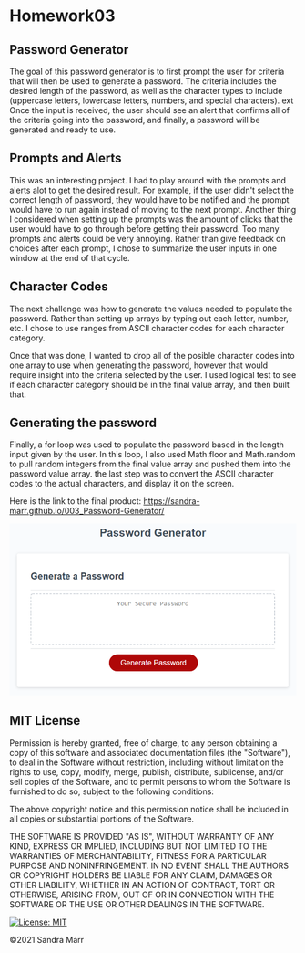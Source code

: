 # Homework03
## Password Generator

The goal of this password generator is to first prompt the user for criteria that will then be used to generate a password. The criteria includes the desired length of the password, as well as the character types to include (uppercase letters, lowercase letters, numbers, and special characters).
ext 
Once the input is received, the user should see an alert that confirms all of the criteria going into the password, and finally, a password will be generated and ready to use. 

## Prompts and Alerts

This was an interesting project. I had to play around with the prompts and alerts alot to get the desired result. For example, if the user didn't select the correct length of password, they would have to be notified and the prompt would have to run again instead of moving to the next prompt. Another thing I considered when setting up the prompts was the amount of clicks that the user would have to go through before getting their password. Too many prompts and alerts could be very annoying. Rather than give feedback on choices after each prompt, I chose to summarize the user inputs in one window at the end of that cycle. 

## Character Codes

The next challenge was how to generate the values needed to populate the password. Rather than setting up arrays by typing out each letter, number, etc. I chose to use ranges from ASCII character codes for each character category. 

Once that was done, I wanted to drop all of the posible character codes into one array to use when generating the password, however that would require insight into the criteria selected by the user. I used logical test to see if each character category should be in the final value array, and then built that. 

## Generating the password

Finally, a for loop was used to populate the password based in the length input given by the user. In this loop, I also used Math.floor and Math.random to pull random integers from the final value array and pushed them into the password value array. the last step was to convert the ASCII character codes to the actual characters, and display it on the screen. 


Here is the link to the final product: https://sandra-marr.github.io/003_Password-Generator/

![The Password Generator application displays a red button to "Generate Password".](./assets/images/03-javascript-homework-demo.png)

## MIT License

Permission is hereby granted, free of charge, to any person obtaining a copy
of this software and associated documentation files (the "Software"), to deal
in the Software without restriction, including without limitation the rights
to use, copy, modify, merge, publish, distribute, sublicense, and/or sell
copies of the Software, and to permit persons to whom the Software is
furnished to do so, subject to the following conditions:

The above copyright notice and this permission notice shall be included in all
copies or substantial portions of the Software.

THE SOFTWARE IS PROVIDED "AS IS", WITHOUT WARRANTY OF ANY KIND, EXPRESS OR
IMPLIED, INCLUDING BUT NOT LIMITED TO THE WARRANTIES OF MERCHANTABILITY,
FITNESS FOR A PARTICULAR PURPOSE AND NONINFRINGEMENT. IN NO EVENT SHALL THE
AUTHORS OR COPYRIGHT HOLDERS BE LIABLE FOR ANY CLAIM, DAMAGES OR OTHER
LIABILITY, WHETHER IN AN ACTION OF CONTRACT, TORT OR OTHERWISE, ARISING FROM,
OUT OF OR IN CONNECTION WITH THE SOFTWARE OR THE USE OR OTHER DEALINGS IN THE
SOFTWARE.

[![License: MIT](https://img.shields.io/badge/License-MIT-yellow.svg)](https://opensource.org/licenses/MIT)

&copy;2021 Sandra Marr


